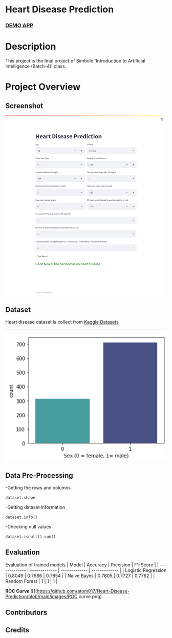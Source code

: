 <h1>Heart Disease Prediction</h1>
<h3><a href="https://share.streamlit.io/atom017/heart-disease-prediction/main/userInterface.py">DEMO APP</a></h3>




# Description
This project is the final project of Simbolo 'Introduction to Artificial Intelligence (Batch-4)' class.

# Project Overview

## Screenshot
![screenshot](https://github.com/atom017/Heart-Disease-Prediction/blob/main/images/heart-diseaseUI.png)


## Dataset

Heart disease dataset is collect from [Kaggle Datasets](https://www.kaggle.com/datasets/johnsmith88/heart-disease-dataset)

![](https://github.com/atom017/Heart-Disease-Prediction/blob/main/images/countBySEx.png)



## Data Pre-Processing
-Getting the rows and columns
```
dataset.shape
```
-Getting dataset information
```
dataset.info()
```

-Checking null values
```
dataset.isnull().sum()
```



## Evaluation
Evaluation of trained models
| Model  | Accuracy | Precision  | F1-Score |
| ------------- | ------------- | ------------- | ------------- |
| Logistic Regression  | 0.8049  | 0.7686  | 0.7854  |
| Naive Bayes  | 0.7805  | 0.7727  | 0.7762  |
| Random Forest  | 1  | 1  | 1  |

**ROC Curve**
![](https://github.com/atom017/Heart-Disease-Prediction/blob/main/images/ROC curve.png)

## Contributors

## Credits

